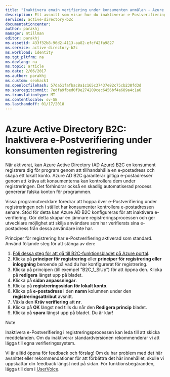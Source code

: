 ```yaml
---
title: "Inaktivera emain verifiering under konsumenten anmälan - Azure Active Directory B2C"
description: Ett avsnitt som visar hur du inaktiverar e-Postverifiering under konsumenten registrering i Azure Active Directory B2C
services: active-directory-b2c
documentationcenter: 
author: parakhj
manager: mtillman
editor: parakhj
ms.assetid: 433f32b8-96d2-4113-aa82-efcf42fa9827
ms.service: active-directory-b2c
ms.workload: identity
ms.tgt_pltfrm: na
ms.devlang: na
ms.topic: article
ms.date: 2/06/2017
ms.author: parakhj
ms.custom: seohack1
ms.openlocfilehash: 57da51fafbac8a1c165c37437e82c75cb238fd3d
ms.sourcegitcommit: 7edfa9fbed0f9e274209cec6456bf4a689a4c1a6
ms.translationtype: MT
ms.contentlocale: sv-SE
ms.lasthandoff: 01/17/2018
---
```

# <a name="azure-active-directory-b2c-disable-email-verification-during-consumer-sign-up"></a>Azure Active Directory B2C: Inaktivera e-Postverifiering under konsumenten registrering
När aktiverat, kan Azure Active Directory (AD Azure) B2C en konsument registrera dig för program genom att tillhandahålla en e-postadress och skapa ett lokalt konto. Azure AD B2C garanterar giltiga e-postadresser genom att kräva att konsumenterna kan kontrollera dem under registreringen. Det förhindrar också en skadlig automatiserad process genererar falska konton för programmen.

Vissa programutvecklare föredrar att hoppa över e-Postverifiering under registreringen och i stället har konsumenter kontrollera e-postadressen senare. Stöd för detta kan Azure AD B2C konfigureras för att inaktivera e-verifiering. Gör detta skapar en jämnare registreringsprocessen och ger utvecklare möjlighet att skilja användare som har verifierats sina e-postadress från dessa användare inte har.

Principer för registrering har e-Postverifiering aktiverad som standard. Använd följande steg för att stänga av den:

1. [Följ dessa steg för att gå till B2C-funktionsbladet på Azure portal](active-directory-b2c-app-registration.md#navigate-to-b2c-settings).
2. Klicka på **principer för registrering** eller **principer för registrering eller inloggning** beroende på vad du har konfigurerat för registrering.
3. Klicka på principen (till exempel ”B2C_1_SiUp”) för att öppna den. Klicka på **redigera** längst upp på bladet.
4. Klicka på **sidan anpassningar**.
5. Klicka på **registreringssidan för lokalt konto**.
6. Klicka på **e-postadress** i den **namn** kolumnen under den **registreringsattribut** avsnitt.
7. Växla den **Kräv verifiering** att **nr**.
8. Klicka på **OK** längst ned tills du når den **Redigera princip** bladet.
9. Klicka på **spara** längst upp på bladet. Du är klar!

> [!NOTE]
> Inaktivera e-Postverifiering i registreringsprocessen kan leda till att skicka meddelanden. Om du inaktiverar standardversionen rekommenderar vi att lägga till egna verifieringssystem.
> 
> 

Vi är alltid öppna för feedback och förslag! Om du har problem med det här avsnittet eller rekommendationer för att förbättra det här innehållet, skulle vi uppskattar din feedback längst ned på sidan. För funktionsbegäranden, lägga till dem i [UserVoice](https://feedback.azure.com/forums/169401-azure-active-directory/category/160596-b2c).